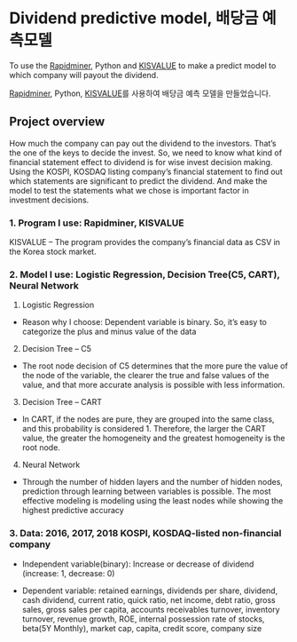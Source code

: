 # Dividend predictive model, 배당금 예측모델

To use the [Rapidminer](https://rapidminer.com/), Python and [KISVALUE](https://www.kisvalue.com/web/index.jsp) to make a predict model to which company will payout the dividend.


[Rapidminer](https://rapidminer.com/), Python, [KISVALUE](https://www.kisvalue.com/web/index.jsp)를 사용하여 배당금 예측 모델을 만들었습니다.


## Project overview
How much the company can pay out the dividend to the investors. That’s the one of the keys to decide the invest. So, we need to know what kind of financial statement effect to dividend is for wise invest decision making. Using the KOSPI, KOSDAQ listing company’s financial statement to find out which statements are significant to predict the dividend. And make the model to test the statements what we chose is important factor in investment decisions.

### 1. Program I use: Rapidminer, KISVALUE
KISVALUE – The program provides the company’s financial data as CSV in the Korea stock market.


### 2. Model I use: Logistic Regression, Decision Tree(C5, CART), Neural Network
1.	Logistic Regression
  - Reason why I choose: Dependent variable is binary. So, it’s easy to categorize the plus and minus value of the data

2.	Decision Tree – C5


  - The root node decision of C5 determines that the more pure the value of the node of the variable, the clearer the true and false values of the value, and that more accurate analysis is possible with less information.
  
3.	Decision Tree – CART


  -	In CART, if the nodes are pure, they are grouped into the same class, and this probability is considered 1. Therefore, the larger the CART value, the greater the homogeneity and the greatest homogeneity is the root node.
  
4.	Neural Network


  -	Through the number of hidden layers and the number of hidden nodes, prediction through learning between variables is possible. The most effective modeling is modeling using the least nodes while showing the highest predictive accuracy
  
### 3. Data: 2016, 2017, 2018 KOSPI, KOSDAQ-listed non-financial company
+ Independent variable(binary): Increase or decrease of dividend (increase: 1, decrease: 0)

+ Dependent variable: retained earnings, dividends per share, dividend, cash dividend, current ratio, quick ratio, net income, debt ratio, gross sales, gross sales per capita, accounts receivables turnover, inventory turnover, revenue growth, ROE, internal possession rate of stocks, beta(5Y Monthly), market cap, capita, credit score, company size
